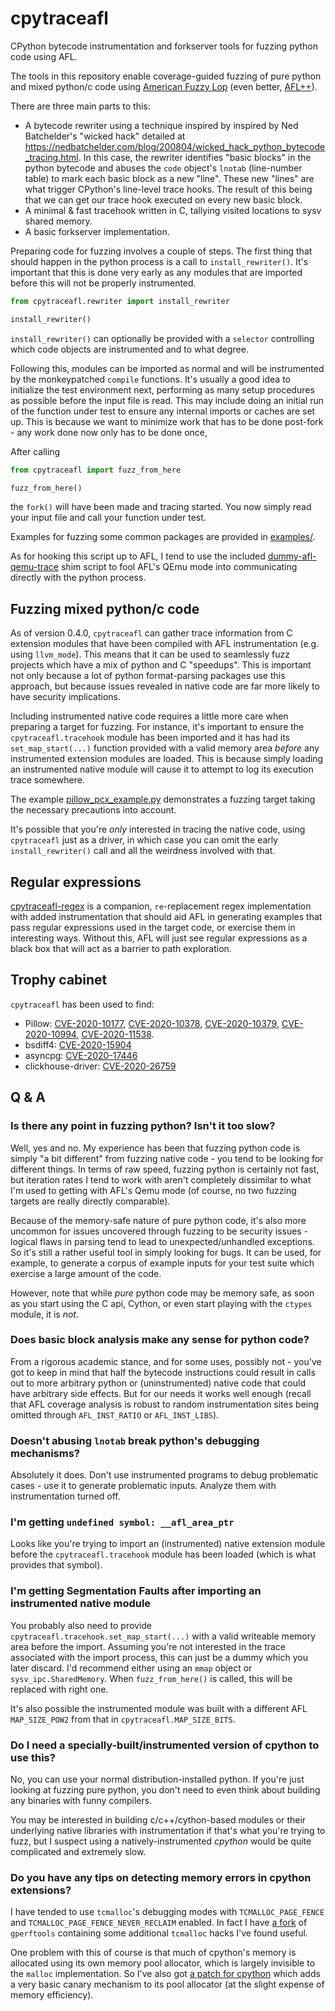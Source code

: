 # cpytraceafl

CPython bytecode instrumentation and forkserver tools for fuzzing python code using AFL.

The tools in this repository enable coverage-guided fuzzing of pure python and mixed python/c
code using [American Fuzzy Lop](https://github.com/google/AFL) (even better,
[AFL++](https://github.com/vanhauser-thc/AFLplusplus)).

There are three main parts to this:

 - A bytecode rewriter using a technique inspired by inspired by Ned Batchelder's "wicked hack"
   detailed at https://nedbatchelder.com/blog/200804/wicked_hack_python_bytecode_tracing.html.
   In this case, the rewriter identifies "basic blocks" in the python bytecode and abuses the
   `code` object's `lnotab` (line-number table) to mark each basic block as a new "line".
   These new "lines" are what trigger CPython's line-level trace hooks. The result of this being
   that we can get our trace hook executed on every new basic block.
 - A minimal & fast tracehook written in C, tallying visited locations to sysv shared memory.
 - A basic forkserver implementation.

Preparing code for fuzzing involves a couple of steps. The first thing that should happen in
the python process is a call to `install_rewriter()`. It's important that this is done very
early as any modules that are imported before this will not be properly instrumented.

```python
from cpytraceafl.rewriter import install_rewriter

install_rewriter()
```

`install_rewriter()` can optionally be provided with a `selector` controlling which code objects
are instrumented and to what degree.

Following this, modules can be imported as normal and will be instrumented by the monkeypatched
`compile` functions. It's usually a good idea to initialize the test environment next, 
performing as many setup procedures as possible before the input file is read. This may
include doing an initial run of the function under test to ensure any internal imports or caches
are set up. This is because we want to minimize work that has to be done post-fork - any work
done now only has to be done once,

After calling

```python
from cpytraceafl import fuzz_from_here

fuzz_from_here()
```

the `fork()` will have been made and tracing started. You now simply read your input file and
call your function under test.

Examples for fuzzing some common packages are provided in [examples/](./examples/).

As for hooking this script up to AFL, I tend to use the included
[dummy-afl-qemu-trace](./dummy-afl-qemu-trace) shim script to fool AFL's QEmu mode into
communicating directly with the python process.

## Fuzzing mixed python/c code

As of version 0.4.0, `cpytraceafl` can gather trace information from C extension modules that
have been compiled with AFL instrumentation (e.g. using `llvm_mode`). This means that it can
be used to seamlessly fuzz projects which have a mix of python and C "speedups". This is
important not only because a lot of python format-parsing packages use this approach, but
because issues revealed in native code are far more likely to have security implications.

Including instrumented native code requires a little more care when preparing a target for
fuzzing. For instance, it's important to ensure the `cpytraceafl.tracehook` module has been
imported and it has had its `set_map_start(...)` function provided with a valid memory
area *before* any instrumented extension modules are loaded. This is because simply loading an
instrumented native module will cause it to attempt to log its execution trace somewhere.

The example [pillow_pcx_example.py](./examples/pillow_pcx_example.py) demonstrates a fuzzing
target taking the necessary precautions into account.

It's possible that you're _only_ interested in tracing the native code, using `cpytraceafl`
just as a driver, in which case you can omit the early `install_rewriter()` call and all
the weirdness involved with that.

## Regular expressions

[cpytraceafl-regex](https://github.com/risicle/cpytraceafl-regex) is a companion,
`re`-replacement regex implementation with added instrumentation that should aid AFL in
generating examples that pass regular expressions used in the target code, or
exercise them in interesting ways. Without this, AFL will just see regular expressions
as a black box that will act as a barrier to path exploration.

## Trophy cabinet

`cpytraceafl` has been used to find:

 - Pillow: [CVE-2020-10177](https://nvd.nist.gov/vuln/detail/CVE-2020-10177),
   [CVE-2020-10378](https://nvd.nist.gov/vuln/detail/CVE-2020-10378),
   [CVE-2020-10379](https://nvd.nist.gov/vuln/detail/CVE-2020-10379),
   [CVE-2020-10994](https://nvd.nist.gov/vuln/detail/CVE-2020-10994),
   [CVE-2020-11538](https://nvd.nist.gov/vuln/detail/CVE-2020-11538).
 - bsdiff4: [CVE-2020-15904](https://nvd.nist.gov/vuln/detail/CVE-2020-15904)
 - asyncpg: [CVE-2020-17446](https://nvd.nist.gov/vuln/detail/CVE-2020-17446)
 - clickhouse-driver: [CVE-2020-26759](https://nvd.nist.gov/vuln/detail/CVE-2020-26759)

## Q & A

### Is there any point in fuzzing python? Isn't it too slow?

Well, yes and no. My experience has been that fuzzing python code is simply "a bit different"
from fuzzing native code - you tend to be looking for different things. In terms of raw speed,
fuzzing python is certainly not fast, but iteration rates I tend to work with aren't completely
dissimilar to what I'm used to getting with AFL's Qemu mode (of course, no two fuzzing targets
are really directly comparable).

Because of the memory-safe nature of pure python code, it's also more uncommon for issues
uncovered through fuzzing to be security issues - logical flaws in parsing tend to lead to
unexpected/unhandled exceptions. So it's still a rather useful tool in simply looking for bugs.
It can be used, for example, to generate a corpus of example inputs for your test suite which
exercise a large amount of the code.

However, note that while *pure* python code may be memory safe, as soon as you start using
the C api, Cython, or even start playing with the `ctypes` module, it is *not*.

### Does basic block analysis make any sense for python code?

From a rigorous academic stance, and for some uses, possibly not - you've got to keep in mind
that half the bytecode instructions could result in calls out to more arbitrary python or
(uninstrumented) native code that could have arbitrary side effects. But for our needs it works
well enough (recall that AFL coverage analysis is robust to random instrumentation
sites being omitted through `AFL_INST_RATIO` or `AFL_INST_LIBS`).

### Doesn't abusing `lnotab` break python's debugging mechanisms?

Absolutely it does. Don't use instrumented programs to debug problematic cases - use it to
generate problematic inputs. Analyze them with instrumentation turned off.

### I'm getting `undefined symbol: __afl_area_ptr`

Looks like you're trying to import an (instrumented) native extension module before the
`cpytraceafl.tracehook` module has been loaded (which is what provides that symbol).

### I'm getting Segmentation Faults after importing an instrumented native module

You probably also need to provide `cpytraceafl.tracehook.set_map_start(...)` with a valid
writeable memory area before the import. Assuming you're not interested in the trace associated
with the import process, this can just be a dummy which you later discard. I'd recommend either
using an `mmap` object or `sysv_ipc.SharedMemory`. When `fuzz_from_here()` is called, this will
be replaced with right one.

It's also possible the instrumented module was built with a different AFL `MAP_SIZE_POW2` from
that in `cpytraceafl.MAP_SIZE_BITS`.

### Do I need a specially-built/instrumented version of cpython to use this?

No, you can use your normal distribution-installed python. If you're just looking at
fuzzing pure python, you don't need to even think about building any binaries with
funny compilers.

You may be interested in building c/c++/cython-based modules or their underlying native
libraries with instrumentation if that's what you're trying to fuzz, but I suspect using
a natively-instrumented _cpython_ would be quite complicated and extremely slow.

### Do you have any tips on detecting memory errors in cpython extensions?

I have tended to use `tcmalloc`'s debugging modes with `TCMALLOC_PAGE_FENCE` and
`TCMALLOC_PAGE_FENCE_NEVER_RECLAIM` enabled. In fact I have
[a fork](https://github.com/gperftools/gperftools/compare/master...risicle:ris-extras)
of `gperftools` containing some additional `tcmalloc` hacks I've found useful.

One problem with this of course is that much of cpython's  memory is allocated
using its own memory pool allocator, which is largely invisible to the `malloc`
implementation. So I've also got
[a patch for cpython](https://gist.github.com/risicle/12c6f20518807699d816b8cb4389b840)
which adds a very basic canary mechanism to its pool allocator (at the slight expense of
memory efficiency).
